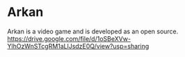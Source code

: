 # Arkan
Arkan is a video game and is developed as an open source.
https://drive.google.com/file/d/1oSBeXVw-YlhOzWnSTcgRM1aLlJsdzE0Q/view?usp=sharing
